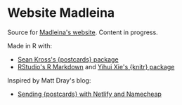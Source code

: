 # Website Madleina

Source for [Madleina's website](https://cavdriu.github.io/website_madleina/). Content in progress.

Made in R with:

* [Sean Kross's {postcards} package](https://github.com/seankross/postcards)
* [RStudio's R Markdown](https://rmarkdown.rstudio.com/) and [Yihui Xie's {knitr} package](https://yihui.org/knitr/)

Inspired by Matt Dray's blog:

* [Sending {postcards} with Netlify and Namecheap](https://www.rostrum.blog/2020/12/08/postcard)
